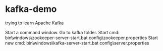# kafka-demo
trying to learn Apache Kafka

Start a command window.
Go to kafka folder.
Start cmd:
bin\windows\zookeeper-server-start.bat config\zookeeper.properties
Start new cmd:
bin\windows\kafka-server-start.bat config\server.properties
